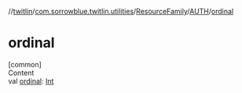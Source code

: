 //[twitlin](../../../index.md)/[com.sorrowblue.twitlin.utilities](../../index.md)/[ResourceFamily](../index.md)/[AUTH](index.md)/[ordinal](ordinal.md)



# ordinal  
[common]  
Content  
val [ordinal](ordinal.md): [Int](https://kotlinlang.org/api/latest/jvm/stdlib/kotlin/-int/index.html)  



